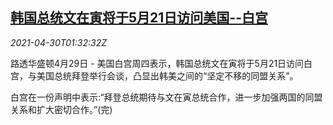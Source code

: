 <!--1619748062000-->
[韩国总统文在寅将于5月21日访问美国--白宫](https://cn.reuters.com/article/south-korea-moon-us-visit-0430-idCNKBS2CH050)
------

<div><i>2021-04-30T01:32:32Z</i></div><p>路透华盛顿4月29日 - 美国白宫周四表示，韩国总统文在寅将于5月21日访问白宫，与美国总统拜登举行会谈，凸显出韩美之间的“坚定不移的同盟关系”。</p><p>白宫在一份声明中表示:“拜登总统期待与文在寅总统合作，进一步加强两国的同盟关系和扩大密切合作。”(完)</p>
